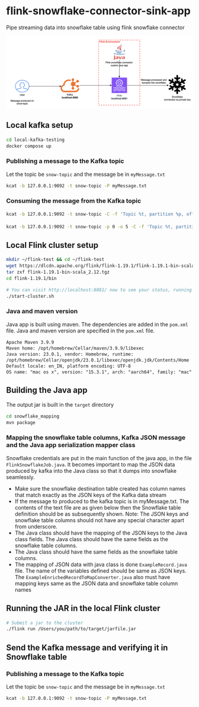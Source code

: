 # flink-snowflake-connector-sink-app
Pipe streaming data into snowflake table using flink snowflake connector

![Architecture Diagram](local-kafka-docker/local-kafka-flink-snowflake-sink-architecture.png)

## Local kafka setup

```sh
cd local-kafka-testing
docker compose up
```
### Publishing a message to the Kafka topic
Let the topic be `snow-topic` and the message be in `myMessage.txt`
```sh
kcat -b 127.0.0.1:9092 -t snow-topic -P myMessage.txt
````

### Consuming the message from the Kafka topic
```sh
kcat -b 127.0.0.1:9092 -t snow-topic -C -f 'Topic %t, partition %p, offset %o, key %k: %s\n'

kcat -b 127.0.0.1:9092 -t snow-topic -p 0 -o 5 -C -f 'Topic %t, partition %p, offset %o, key %k: %s\n'
```

## Local Flink cluster setup

```sh
mkdir ~/flink-test && cd ~/flink-test
wget https://dlcdn.apache.org/flink/flink-1.19.1/flink-1.19.1-bin-scala_2.12.tgz
tar zxf flink-1.19.1-bin-scala_2.12.tgz 
cd flink-1.19.1/bin
``` 

```sh
# You can visit http://localhost:8081/ now to see your status, running jobs, etc
./start-cluster.sh
``` 


### Java and maven version
Java app is built using maven. The dependencies are added in the `pom.xml` file.
Java and maven version are specified in the `pom.xml` file.
```angular2html
Apache Maven 3.9.9
Maven home: /opt/homebrew/Cellar/maven/3.9.9/libexec
Java version: 23.0.1, vendor: Homebrew, runtime: /opt/homebrew/Cellar/openjdk/23.0.1/libexec/openjdk.jdk/Contents/Home
Default locale: en_IN, platform encoding: UTF-8
OS name: "mac os x", version: "15.3.1", arch: "aarch64", family: "mac"
```

## Building the Java app
The output jar is built in the `target` directory
```sh
cd snowflake_mapping
mvn package
```

### Mapping the snowflake table columns, Kafka JSON message and the Java app serialization mapper class
Snowflake credentials are put in the main function of the java app, in the file `FlinkSnowflakeJob.java`.
It becomes important to map the JSON data produced by kafka into the Java class so that it dumps into snowflake seamlessly.

* Make sure the snowflake destination table created has column names that match exactly as the JSON keys of the Kafka data stream
* If the message to produced to the kafka topic is in myMessage.txt. The contents of the text file are as given below then the Snowflake table definition should be as subsequently shown.
  Note: The JSON keys and snowflake table columns should not have any special character apart from underscore.
* The Java class should have the mapping of the JSON keys to the Java class fields. The Java class should have the same fields as the snowflake table columns.
* The Java class should have the same fields as the snowflake table columns.
* The mapping of JSON data with java class is done `ExampleRecord.java` file. The name of the variables defined should be same as JSON keys.
  The `ExampleEnrichedRecordToMapConverter.java` also must have mapping keys same as the JSON data and snowflake table column names

## Running the JAR in the local Flink cluster
```sh
# Submit a jar to the cluster
./flink run /Users/you/path/to/target/jarfile.jar
```

## Send the Kafka message and verifying it in Snowflake table
### Publishing a message to the Kafka topic
Let the topic be `snow-topic` and the message be in `myMessage.txt`
```sh
kcat -b 127.0.0.1:9092 -t snow-topic -P myMessage.txt
````